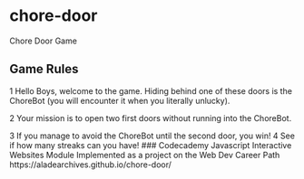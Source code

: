 # chore-door
Chore Door Game 
## Game Rules
<p> 1 Hello Boys, welcome to the game. Hiding behind one of these doors is the ChoreBot (you will encounter it when you literally unlucky).
<p> 2	Your mission is to open two first doors without running into the ChoreBot.
<p> 3	If you manage to avoid the ChoreBot until the second door, you win!
4	See if how many streaks can you have!
### Codecademy Javascript Interactive Websites Module
Implemented as a project on the Web Dev Career Path https://aladearchives.github.io/chore-door/

